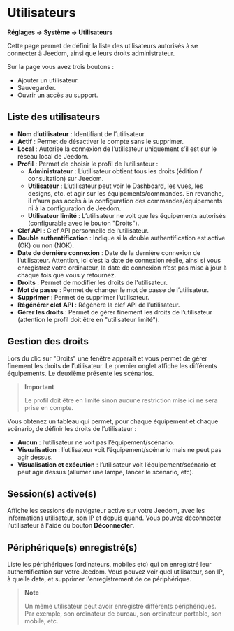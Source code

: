 # Utilisateurs
**Réglages → Système → Utilisateurs**

Cette page permet de définir la liste des utilisateurs autorisés à se connecter à Jeedom, ainsi que leurs droits administrateur.

Sur la page vous avez trois boutons :

- Ajouter un utilisateur.
- Sauvegarder.
- Ouvrir un accès au support.

## Liste des utilisateurs

- **Nom d’utilisateur** : Identifiant de l’utilisateur.
- **Actif** : Permet de désactiver le compte sans le supprimer.
- **Local** : Autorise la connexion de l’utilisateur uniquement s’il est sur le réseau local de Jeedom.
- **Profil** : Permet de choisir le profil de l’utilisateur :
    - **Administrateur** : L’utilisateur obtient tous les droits (édition / consultation) sur Jeedom.
    - **Utilisateur** : L’utilisateur peut voir le Dashboard, les vues, les designs, etc. et agir sur les équipements/commandes. En revanche, il n’aura pas accès à la configuration des commandes/équipements ni à la configuration de Jeedom.
    - **Utilisateur limité** : L’utilisateur ne voit que les équipements autorisés (configurable avec le bouton "Droits").
- **Clef API** : Clef API personnelle de l’utilisateur.
- **Double authentification** : Indique si la double authentification est active (OK) ou non (NOK).
- **Date de dernière connexion** : Date de la dernière connexion de l’utilisateur. Attention, ici c’est la date de connexion réelle, ainsi si vous enregistrez votre ordinateur, la date de connexion n’est pas mise à jour à chaque fois que vous y retournez.
- **Droits** : Permet de modifier les droits de l'utilisateur.
- **Mot de passe** : Permet de changer le mot de passe de l’utilisateur.
- **Supprimer** : Permet de supprimer l’utilisateur.
- **Régénérer clef API** : Régénère la clef API de l’utilisateur.
- **Gérer les droits** : Permet de gérer finement les droits de l’utilisateur (attention le profil doit être en "utilisateur limité").

## Gestion des droits

Lors du clic sur "Droits" une fenêtre apparaît et vous permet de gérer finement les droits de l’utilisateur. Le premier onglet affiche les différents équipements. Le deuxième présente les scénarios.

> **Important**
>
> Le profil doit être en limité sinon aucune restriction mise ici ne sera prise en compte.

Vous obtenez un tableau qui permet, pour chaque équipement et chaque scénario, de définir les droits de l’utilisateur :
- **Aucun** : l’utilisateur ne voit pas l’équipement/scénario.
- **Visualisation** : l’utilisateur voit l’équipement/scénario mais ne peut pas agir dessus.
- **Visualisation et exécution** : l’utilisateur voit l’équipement/scénario et peut agir dessus (allumer une lampe, lancer le scénario, etc).

## Session(s) active(s)

Affiche les sessions de navigateur active sur votre Jeedom, avec les informations utilisateur, son IP et depuis quand. Vous pouvez déconnecter l'utilisateur à l'aide du bouton **Déconnecter**.

## Périphérique(s) enregistré(s)

Liste les périphériques (ordinateurs, mobiles etc) qui on enregistré leur authentification sur votre Jeedom.
Vous pouvez voir quel utilisateur, son IP, à quelle date, et supprimer l'enregistrement de ce périphérique.

> **Note**
>
> Un même utilisateur peut avoir enregistré différents périphériques. Par exemple, son ordinateur de bureau, son ordinateur portable, son mobile, etc.







